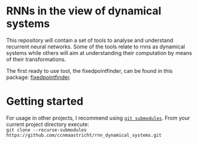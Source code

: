 # RNNs in the view of dynamical systems

This repository will contain a set of tools to analyse and understand recurrent
neural networks. Some of the tools relate to rnns as dynamical systems while others 
will aim at understanding their computation by means of their transformations. 

The first ready to use tool, the fixedpointfinder, can be found in this package:
[fixedpointfinder](fixedpointfinder).

# Getting started

For usage in other projects, I recommend using [`git submodules`](https://git-scm.com/book/en/v2/Git-Tools-Submodules).
From your current project directory execute:  
`git clone --recurse-submodules https://github.com/ccnmaastricht/rnn_dynamical_systems.git` 
 
